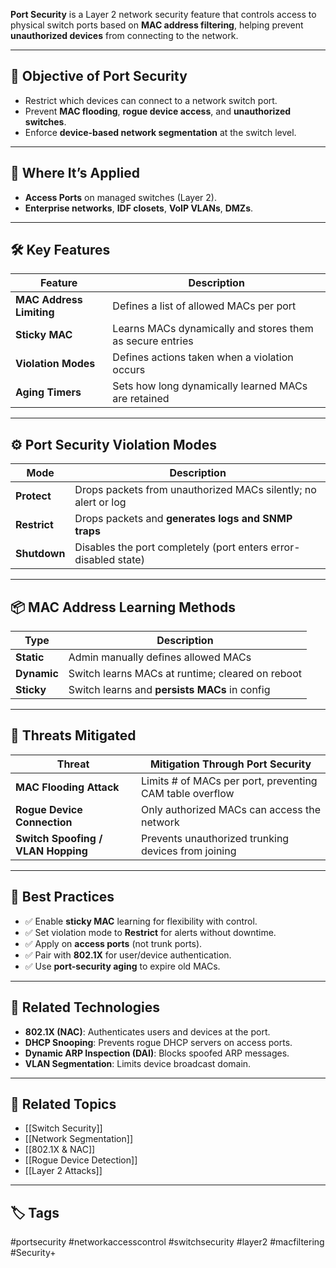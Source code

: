 **Port Security** is a Layer 2 network security feature that controls access to physical switch ports based on **MAC address filtering**, helping prevent **unauthorized devices** from connecting to the network.

---

## 🎯 Objective of Port Security

- Restrict which devices can connect to a network switch port.
- Prevent **MAC flooding**, **rogue device access**, and **unauthorized switches**.
- Enforce **device-based network segmentation** at the switch level.

---

## 🧱 Where It’s Applied

- **Access Ports** on managed switches (Layer 2).
- **Enterprise networks**, **IDF closets**, **VoIP VLANs**, **DMZs**.

---

## 🛠 Key Features

| Feature                     | Description                                                                 |
|-----------------------------|-----------------------------------------------------------------------------|
| **MAC Address Limiting**    | Defines a list of allowed MACs per port                                     |
| **Sticky MAC**              | Learns MACs dynamically and stores them as secure entries                   |
| **Violation Modes**         | Defines actions taken when a violation occurs                               |
| **Aging Timers**            | Sets how long dynamically learned MACs are retained                         |

---

## ⚙️ Port Security Violation Modes

| Mode      | Description                                                              |
|-----------|--------------------------------------------------------------------------|
| **Protect** | Drops packets from unauthorized MACs silently; no alert or log         |
| **Restrict**| Drops packets and **generates logs and SNMP traps**                    |
| **Shutdown**| Disables the port completely (port enters error-disabled state)        |

---

## 📦 MAC Address Learning Methods

| Type            | Description                                      |
|-----------------|--------------------------------------------------|
| **Static**      | Admin manually defines allowed MACs              |
| **Dynamic**     | Switch learns MACs at runtime; cleared on reboot |
| **Sticky**      | Switch learns and **persists MACs** in config    |

---

## 🧨 Threats Mitigated

| Threat                          | Mitigation Through Port Security                      |
|---------------------------------|--------------------------------------------------------|
| **MAC Flooding Attack**         | Limits # of MACs per port, preventing CAM table overflow |
| **Rogue Device Connection**     | Only authorized MACs can access the network            |
| **Switch Spoofing / VLAN Hopping** | Prevents unauthorized trunking devices from joining |

---

## 🧰 Best Practices

- ✅ Enable **sticky MAC** learning for flexibility with control.
- ✅ Set violation mode to **Restrict** for alerts without downtime.
- ✅ Apply on **access ports** (not trunk ports).
- ✅ Pair with **802.1X** for user/device authentication.
- ✅ Use **port-security aging** to expire old MACs.

---

## 🔄 Related Technologies

- **802.1X (NAC)**: Authenticates users and devices at the port.
- **DHCP Snooping**: Prevents rogue DHCP servers on access ports.
- **Dynamic ARP Inspection (DAI)**: Blocks spoofed ARP messages.
- **VLAN Segmentation**: Limits device broadcast domain.

---

## 📎 Related Topics

- [[Switch Security]]
- [[Network Segmentation]]
- [[802.1X & NAC]]
- [[Rogue Device Detection]]
- [[Layer 2 Attacks]]

---

## 🏷 Tags

#portsecurity #networkaccesscontrol #switchsecurity #layer2 #macfiltering #Security+

